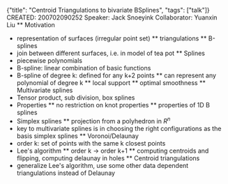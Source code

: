 {"title": "Centroid Triangulations to bivariate BSplines", "tags": ["talk"]}
CREATED: 200702090252
Speaker: Jack Snoeyink
Collaborator: Yuanxin Liu
** Motivation
 * representation of surfaces (irregular point set)
 ** triangulations
 ** B-splines
 * join between different surfaces, i.e. in model of tea pot
** Splines
 * piecewise polynomials
 * B-spline: linear combination of basic functions
 * B-spline of degree k: defined for any k+2 points
 ** can represent any polynomial of degree k
 ** local support
 ** optimal smoothness
** Multivariate splines
 * Tensor product, sub division, box splines
 * Properties
 ** no restriction on knot properties
 ** properties of 1D B splines
 * Simplex splines
 ** projection from a polyhedron in $R^n$
 * key to multivariate splines is in choosing the right configurations as the basis simplex splines
** Voronoi/Delaunay
 * order k: set of points with the same k closest points
 * Lee's algorithm
 ** order k -> order k+1
 ** computing centroids and flipping, computing delaunay in holes
** Centroid triangulations
 * generalize Lee's algorithm, use some other data dependent triangulations instead of Delaunay
